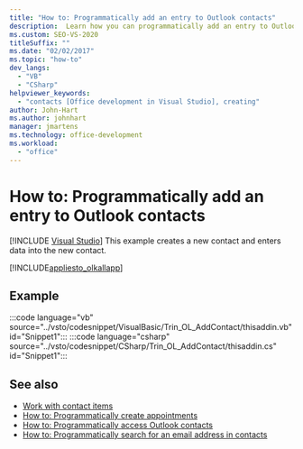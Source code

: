 ```yaml
---
title: "How to: Programmatically add an entry to Outlook contacts"
description:  Learn how you can programmatically add an entry to Outlook contacts. This example creates a new contact and enters data into the new contact.
ms.custom: SEO-VS-2020
titleSuffix: ""
ms.date: "02/02/2017"
ms.topic: "how-to"
dev_langs:
  - "VB"
  - "CSharp"
helpviewer_keywords:
  - "contacts [Office development in Visual Studio], creating"
author: John-Hart
ms.author: johnhart
manager: jmartens
ms.technology: office-development
ms.workload:
  - "office"
---
```

# How to: Programmatically add an entry to Outlook contacts

 [!INCLUDE [Visual Studio](~/includes/applies-to-version/vs-not-mac.md)]
  This example creates a new contact and enters data into the new contact.

 [!INCLUDE[appliesto_olkallapp](../vsto/includes/appliesto-olkallapp-md.md)]

## Example
 :::code language="vb" source="../vsto/codesnippet/VisualBasic/Trin_OL_AddContact/thisaddin.vb" id="Snippet1":::
 :::code language="csharp" source="../vsto/codesnippet/CSharp/Trin_OL_AddContact/thisaddin.cs" id="Snippet1":::

## See also
- [Work with contact items](../vsto/working-with-contact-items.md)
- [How to: Programmatically create appointments](../vsto/how-to-programmatically-create-appointments.md)
- [How to: Programmatically access Outlook contacts](../vsto/how-to-programmatically-access-outlook-contacts.md)
- [How to: Programmatically search for an email address in contacts](../vsto/how-to-programmatically-search-for-an-e-mail-address-in-contacts.md)
